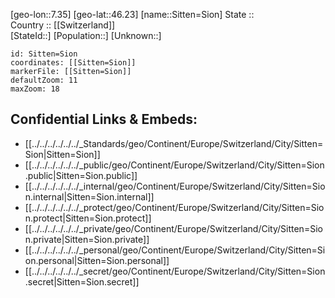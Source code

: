 ﻿---
location: [46.23,7.35] 
mapzoom: [7,12] 
mapmarker: city 
type: City
tags:
- geo/City


SpocWebEntityId: 34296
isDeleted: false
confidential: public

---
[geo-lon::7.35] 
[geo-lat::46.23] 
[name::Sitten=Sion] 
State ::  
Country :: [[Switzerland]]  
[StateId::] 
[Population::] 
[Unknown::] 


```leaflet
id: Sitten=Sion
coordinates: [[Sitten=Sion]] 
markerFile: [[Sitten=Sion]] 
defaultZoom: 11 
maxZoom: 18
```


## Confidential Links & Embeds: 
- [[../../../../../../_Standards/geo/Continent/Europe/Switzerland/City/Sitten=Sion|Sitten=Sion]] 
- [[../../../../../../_public/geo/Continent/Europe/Switzerland/City/Sitten=Sion.public|Sitten=Sion.public]] 
- [[../../../../../../_internal/geo/Continent/Europe/Switzerland/City/Sitten=Sion.internal|Sitten=Sion.internal]] 
- [[../../../../../../_protect/geo/Continent/Europe/Switzerland/City/Sitten=Sion.protect|Sitten=Sion.protect]] 
- [[../../../../../../_private/geo/Continent/Europe/Switzerland/City/Sitten=Sion.private|Sitten=Sion.private]] 
- [[../../../../../../_personal/geo/Continent/Europe/Switzerland/City/Sitten=Sion.personal|Sitten=Sion.personal]] 
- [[../../../../../../_secret/geo/Continent/Europe/Switzerland/City/Sitten=Sion.secret|Sitten=Sion.secret]] 

